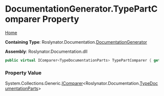 <a name="_top"></a>

# DocumentationGenerator\.TypePartComparer Property

[Home](../../../../README.md#_top)

**Containing Type**: Roslynator\.Documentation\.[DocumentationGenerator](../README.md#_top)

**Assembly**: Roslynator\.Documentation\.dll

```csharp
public virtual IComparer<TypeDocumentationParts> TypePartComparer { get; }
```

### Property Value

System\.Collections\.Generic\.[IComparer](https://docs.microsoft.com/en-us/dotnet/api/system.collections.generic.icomparer-1)\<Roslynator\.Documentation\.[TypeDocumentationParts](../../TypeDocumentationParts/README.md#_top)>

